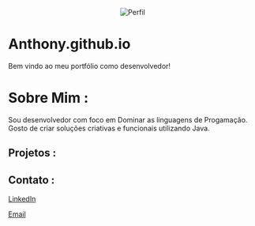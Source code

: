 <p align="center">
  <img src="https://github.com/seu-usuario/seu-repositorio/blob/main/imagens/perfil.png" alt="Perfil">
</p>

# Anthony.github.io

Bem vindo ao meu portfólio como desenvolvedor!

# Sobre Mim :

Sou desenvolvedor com foco em Dominar as linguagens de Progamação. Gosto de criar soluções criativas e funcionais utilizando Java.

## Projetos :

## Contato :

[LinkedIn](https://www.linkedin.com/in/anthony-safons-348807301/)

[Email](anthonyvictorsp@gmail.com)

